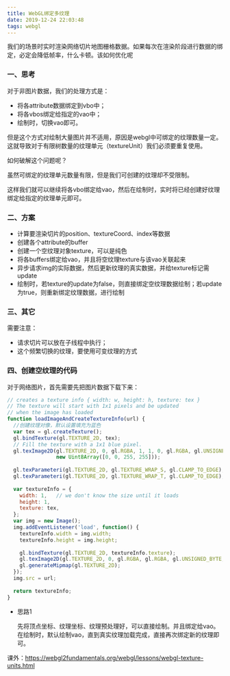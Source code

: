 ```yaml
---
title: WebGL绑定多纹理
date: 2019-12-24 22:03:48
tags: webgl
---
```


我们的场景时实时渲染网络切片地图栅格数据。如果每次在渲染阶段进行数据的绑定，必定会降低帧率，什么卡顿。该如何优化呢

### 一、思考

对于非图片数据，我们的处理方式是：

* 将各attribute数据绑定到vbo中；
* 将各vbos绑定给指定的vao中；
* 绘制时，切换vao即可。

但是这个方式对绘制大量图片并不适用，原因是webgl中可绑定的纹理数量一定。这就导致对于有限树数量的纹理单元（textureUnit）我们必须要重复使用。

如何破解这个问题呢？

虽然可绑定的纹理单元数量有限，但是我们可创建的纹理却不受限制。

这样我们就可以继续将各vbo绑定给vao，然后在绘制时，实时将已经创建好纹理绑定给指定的纹理单元即可。

### 二、方案

* 计算要渲染切片的position、textureCoord、index等数据
* 创建各个attribute的buffer
* 创建一个空纹理对象texture，可以是纯色
* 将各buffers绑定给vao，并且将空纹理texture与该vao关联起来
* 异步请求img的实际数据，然后更新纹理的真实数据，并给texture标记需update
* 绘制时，若texture的update为false，则直接绑定空纹理数据绘制；若update为true，则重新绑定纹理数据，进行绘制



### 三、其它

需要注意：

* 请求切片可以放在子线程中执行；
* 这个频繁切换的纹理，要使用可变纹理的方式

### 四、创建空纹理的代码

对于网络图片，首先需要先把图片数据下载下来：

```javascript
// creates a texture info { width: w, height: h, texture: tex }
// The texture will start with 1x1 pixels and be updated
// when the image has loaded
function loadImageAndCreateTextureInfo(url) {
  //创建纹理对像，默认设置填充为蓝色
  var tex = gl.createTexture();
  gl.bindTexture(gl.TEXTURE_2D, tex);
  // Fill the texture with a 1x1 blue pixel.
  gl.texImage2D(gl.TEXTURE_2D, 0, gl.RGBA, 1, 1, 0, gl.RGBA, gl.UNSIGNED_BYTE,
                new Uint8Array([0, 0, 255, 255]));
 
  gl.texParameteri(gl.TEXTURE_2D, gl.TEXTURE_WRAP_S, gl.CLAMP_TO_EDGE);
  gl.texParameteri(gl.TEXTURE_2D, gl.TEXTURE_WRAP_T, gl.CLAMP_TO_EDGE);
 
  var textureInfo = {
    width: 1,   // we don't know the size until it loads
    height: 1,
    texture: tex,
  };
  var img = new Image();
  img.addEventListener('load', function() {
    textureInfo.width = img.width;
    textureInfo.height = img.height;
 
    gl.bindTexture(gl.TEXTURE_2D, textureInfo.texture);
    gl.texImage2D(gl.TEXTURE_2D, 0, gl.RGBA, gl.RGBA, gl.UNSIGNED_BYTE, img);
    gl.generateMipmap(gl.TEXTURE_2D);
  });
  img.src = url;
 
  return textureInfo;
}
```



* 思路1

  先将顶点坐标、纹理坐标、纹理预处理好，可以直接绘制。并且绑定给vao。在绘制时，默认绘制vao，直到真实纹理加载完成，直接再次绑定新的纹理即可。



课外：[<https://webgl2fundamentals.org/webgl/lessons/webgl-texture-units.html>](<https://webgl2fundamentals.org/webgl/lessons/webgl-texture-units.html>)
